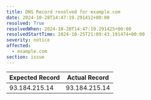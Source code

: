 ```yaml
---
title: DNS Record resolved for example.com
date: 2024-10-28T14:47:19.291412+00:00
resolved: True
resolvedWhen: 2024-10-28T14:47:19.291425+00:00
resolvedStartTime: 2024-10-25T21:09:43.191474+00:00
severity: notice
affected:
  - example.com
section: issue
---
```


| Expected Record  | Actual Record  |
|------------------|----------------|
| 93.184.215.14 | 93.184.215.14 |
